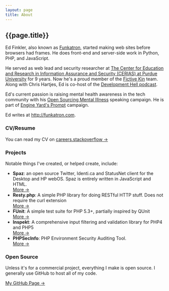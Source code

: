```yaml
---
layout: page
title: About
---
```


## {{page.title}} ##

Ed Finkler, also known as [Funkatron][1], started making web sites before browsers had frames. He does front-end and server-side work in Python, PHP, and JavaScript.

He served as web lead and security researcher at [The Center for Education and Research in Information Assurance and Security (CERIAS) at Purdue University][2] for 9 years. Now he's a proud member of the [Fictive Kin][3] team. Along with Chris Hartjes, Ed is co-host of the [Development Hell podcast][4].

Ed's current passion is raising mental health awareness in the tech community with his [Open Sourcing Mental Illness][5] speaking campaign. He is part of [Engine Yard's Prompt][6] campaign.

Ed writes at <http://funkatron.com>.

 [1]: https://twitter.com/funkatron
 [2]: http://www.cerias.purdue.edu
 [3]: http://fictivekin.com
 [4]: http://devhell.info
 [5]: http://funkatron.com/osmi
 [6]: http://prompt.engineyard.com


### CV/Resume ###

You can read my CV on [careers.stackoverflow &#x2192;](http://careers.stackoverflow.com/funkatron)


### Projects ###

Notable things I've created, or helped create, include:

 * **Spaz**: an open source Twitter, Identi.ca and StatusNet client for the Desktop and HP webOS. Spaz is entirely written in JavaScript and HTML.   
   [More &#x2192;](http://getspaz.com)
 * **Resty.php**: A simple PHP library for doing RESTful HTTP stuff. Does not require the curl extension    
   [More &#x2192;](https://github.com/fictivekin/resty.php)
 * **FUnit**: A simple test suite for PHP 5.3+, partially inspired by QUnit   
   [More &#x2192;](https://github.com/funkatron/FUnit)
 * **Inspekt**: A comprehensive input filtering and validation library for PHP4 and PHP5   
   [More &#x2192;](http://github.com/funkatron/inspekt/)
 * **PHPSecInfo**: PHP Environment Security Auditing Tool.   
   [More &#x2192;](http://phpsec.org/projects/phpsecinfo/)


### Open Source ###

Unless it's for a commercial project, everything I make is open source. I generally use GitHub to host all of my code.

[My GitHub Page &#x2192;](http://github.com/funkatron)
